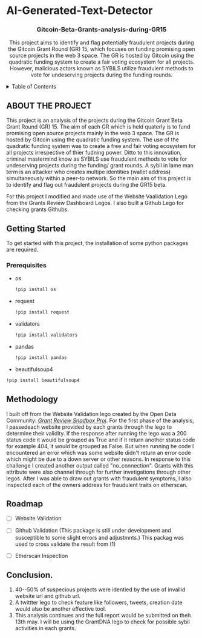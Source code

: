 # AI-Generated-Text-Detector









<h3 align="center">Gitcoin-Beta-Grants-analysis-during-GR15</h3>

  <p align="center">
   This project aims to identify and flag potentially fraudulent projects during the Gitcoin Grant Round (GR) 15, which focuses on funding promising open source projects in the web 3 space. The GR is hosted by Gitcoin using the quadratic funding system to create a fair voting ecosystem for all projects. However, malicious actors known as SYBILS utilize fraudulent methods to vote for undeserving projects during the funding rounds.
    <br />
   
  </p>
</div>



<!-- TABLE OF CONTENTS -->
<details>
  <summary>Table of Contents</summary>
  <ol>
    <li>
      <a href="#about-the-project">About The Project</a>
      <ul>
      </ul>
    </li>
    <li>
      <a href="#getting-started">Getting Started</a>
      <ul>
        <li><a href="#prerequisites">Prerequisites</a></li>
      </ul>
    </li>
    <li><a href="#roadmap">Roadmap</a></li>
  </ol>
</details>



## ABOUT THE PROJECT

 This project is an analysis of the projects during the Gitcoin Grant Beta Grant Round (GR) 15. The aim of each GR which is held quaterly is to fund promising open source 
 projects mainly in the web 3 space. The GR is hosted by Gitcoin using the quadratic funding system. The use of the quadratic funding system was to create a free and fair voting 
 ecosystem for all projects irrespective of thier fudning power. Ditto to this innovation, criminal mastermind know as SYBILS use fraudulent methods to vote for undeserving projects 
 during the funding/ grant rounds. A sybil in lame man term is an attacker who creates multipe identities (wallet address) simultaneously within a peer-to network.
 So the main aim of this project is to identify and flag out fraudulent projects during the GR15 beta.


 For this project I modified and made use of the Website Vaalidation Lego from the Grants Review Dashboard Legos. I also built a Github Lego for checking grants Githubs.
 




<!-- GETTING STARTED -->
## Getting Started

To get started with this project, the installation of some python packages are required.

### Prerequisites

* os
  ```sh
  !pip install os
  ```
  
* request
  ```sh
  !pip install request
  ```
  
* validators
  ```sh
  !pip install validators
  ```
  
* pandas
  ```sh
  !pip install pandas
  ```
  
 * beautifulsoup4
  ```sh
  !pip install beautifulsoup4
  ```



<!-- USAGE EXAMPLES -->
## Methodology

I built off from the Website Validation lego created by the Open Data Community: _[Grant Review Snadbox Proj](https://github.com/OpenDataforWeb3-sandbox/Grant-Review-Dashboard/tree/main/LEGOS)_. For the first phase of the analysis, I passedeach website provided by
each grants through the lego to determine their validity. If the  response after running the lego was a 200 status code it would be grouped as True and if it return another 
status code for example 404, it would be grouped as False. But when running he code I encountered an error which was some website didn't return an error code which might be due to 
a down server or other reasons. In response to this challenge I created another output called "no_connection". Grants with this attribute were also channel through for further invetigations through other legos.
After I was able to draw out grants with fraudulent symptoms, I also inspected each of the owners address for fraudulent traits on etherscan. 




<!-- ROADMAP -->
## Roadmap

- [ ] Website Validation
- [ ] Github Validation (This package is still under development and susceptible to some slight errors and adjustmnts.) This packag was used to cross validate the result from (1)
- [ ] Etherscan Inspection
   


## Conclusion.

1.  40--50% of suspecious projects were identied by  the use of invallid website url  and github url. 
2.  A twittter lego to check feature like followers, tweets,  creation date  would also  be another effective tool.
3. This analysis continues  and the full report would be submitted on theh  13th may.
  I  will be using the GrantDNA lego to check for possible sybil activities in each grants.




